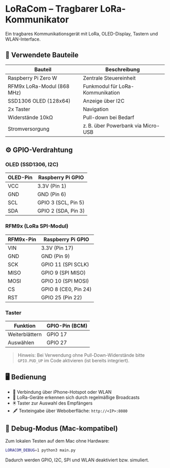 # LoRaCom – Tragbarer LoRa-Kommunikator

Ein tragbares Kommunikationsgerät mit LoRa, OLED-Display, Tastern und WLAN-Interface.

## 🔧 Verwendete Bauteile

| Bauteil                    | Beschreibung                |
| -------------------------- | --------------------------- |
| Raspberry Pi Zero W        | Zentrale Steuereinheit      |
| RFM9x LoRa-Modul (868 MHz) | Funkmodul für LoRa-Kommunikation |
| SSD1306 OLED (128x64)      | Anzeige über I2C            |
| 2x Taster                  | Navigation                  |
| Widerstände 10kΩ           | Pull-down bei Bedarf        |
| Stromversorgung            | z. B. über Powerbank via Micro-USB |

## ⚙️ GPIO-Verdrahtung

### OLED (SSD1306, I2C)

| OLED-Pin | Raspberry Pi GPIO   |
| -------- | ------------------- |
| VCC      | 3.3V (Pin 1)        |
| GND      | GND (Pin 6)         |
| SCL      | GPIO 3 (SCL, Pin 5) |
| SDA      | GPIO 2 (SDA, Pin 3) |

### RFM9x (LoRa SPI-Modul)

| RFM9x-Pin | Raspberry Pi GPIO    |
| --------- | -------------------- |
| VIN       | 3.3V (Pin 17)        |
| GND       | GND (Pin 9)          |
| SCK       | GPIO 11 (SPI SCLK)   |
| MISO      | GPIO 9 (SPI MISO)    |
| MOSI      | GPIO 10 (SPI MOSI)   |
| CS        | GPIO 8 (CE0, Pin 24) |
| RST       | GPIO 25 (Pin 22)     |

### Taster

| Funktion       | GPIO-Pin (BCM) |
| -------------- | -------------- |
| Weiterblättern | GPIO 17        |
| Auswählen      | GPIO 27        |

> Hinweis: Bei Verwendung ohne Pull-Down-Widerstände bitte `GPIO.PUD_UP` im Code aktivieren (ist bereits integriert).

## 🖥️ Bedienung

* 📱 Verbindung über iPhone-Hotspot oder WLAN
* 📶 LoRa-Geräte erkennen sich durch regelmäßige Broadcasts
* 🖲️ Taster zur Auswahl des Empfängers
* 🖋️ Texteingabe über Weboberfläche: `http://<IP>:8080`

## 🧪 Debug-Modus (Mac-kompatibel)

Zum lokalen Testen auf dem Mac ohne Hardware:

```bash
LORACOM_DEBUG=1 python3 main.py
```

Dadurch werden GPIO, I2C, SPI und WLAN deaktiviert bzw. simuliert.
